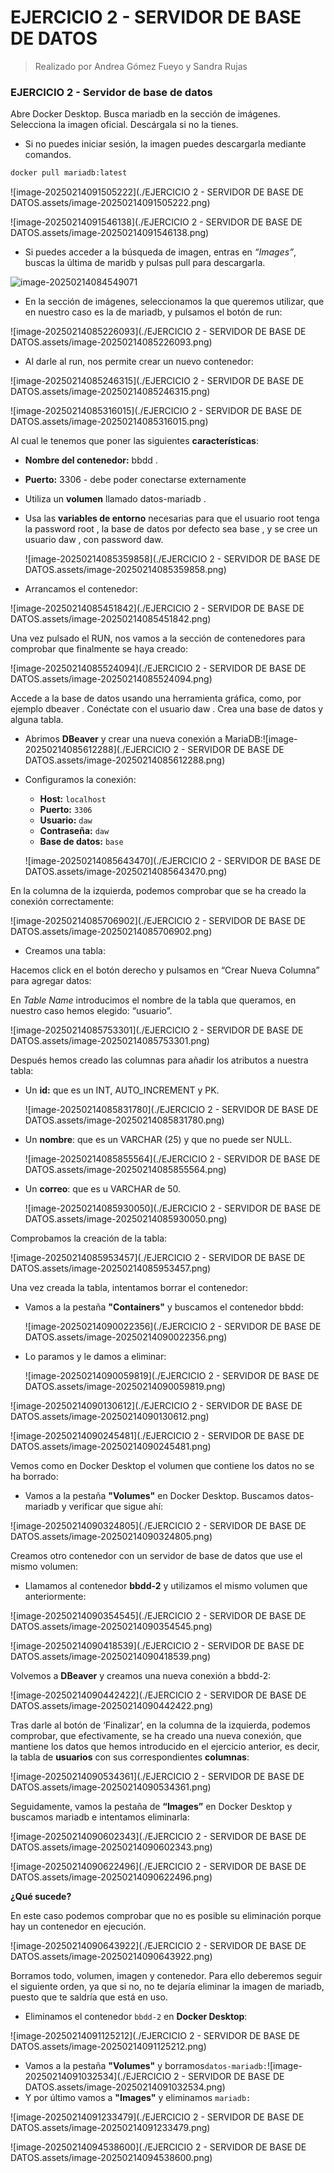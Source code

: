 # EJERCICIO 2 - SERVIDOR DE BASE DE DATOS

> Realizado por Andrea Gómez Fueyo y Sandra Rujas

### **EJERCICIO 2 - Servidor de base de datos**

Abre Docker Desktop. Busca mariadb en la sección de imágenes. Selecciona la imagen oficial. Descárgala si no la tienes.

- Si no puedes iniciar sesión, la imagen puedes descargarla mediante comandos.

```bash
docker pull mariadb:latest
```

![image-20250214091505222](./EJERCICIO 2 - SERVIDOR DE BASE DE DATOS.assets/image-20250214091505222.png)

![image-20250214091546138](./EJERCICIO 2 - SERVIDOR DE BASE DE DATOS.assets/image-20250214091546138.png)

- Si puedes acceder a la búsqueda de imagen, entras en *“Images”*, buscas la última de maridb y pulsas pull para descargarla.

![image-20250214084549071](C:\Users\34615\AppData\Roaming\Typora\typora-user-images\image-20250214084549071.png)

- En la sección de imágenes, seleccionamos la que queremos utilizar, que en nuestro caso es la de mariadb, y pulsamos el botón de run:

![image-20250214085226093](./EJERCICIO 2 - SERVIDOR DE BASE DE DATOS.assets/image-20250214085226093.png)

- Al darle al run, nos permite crear un nuevo contenedor:

![image-20250214085246315](./EJERCICIO 2 - SERVIDOR DE BASE DE DATOS.assets/image-20250214085246315.png)

![image-20250214085316015](./EJERCICIO 2 - SERVIDOR DE BASE DE DATOS.assets/image-20250214085316015.png)

Al cual le tenemos que poner las siguientes **características**:

- **Nombre del contenedor:** bbdd .

- **Puerto:** 3306 - debe poder conectarse externamente

- Utiliza un **volumen** llamado datos-mariadb .

- Usa las **variables de entorno** necesarias para que el usuario root tenga la password root , la base de datos por defecto sea base , y se cree un usuario daw , con password daw.

  ![image-20250214085359858](./EJERCICIO 2 - SERVIDOR DE BASE DE DATOS.assets/image-20250214085359858.png)

- Arrancamos el contenedor:

![image-20250214085451842](./EJERCICIO 2 - SERVIDOR DE BASE DE DATOS.assets/image-20250214085451842.png)

Una vez pulsado el RUN, nos vamos a la sección de contenedores para comprobar que finalmente se haya creado:

![image-20250214085524094](./EJERCICIO 2 - SERVIDOR DE BASE DE DATOS.assets/image-20250214085524094.png)

Accede a la base de datos usando una herramienta gráfica, como, por ejemplo dbeaver . Conéctate con el usuario daw . Crea una base de datos y alguna tabla.

- Abrimos **DBeaver** y crear una nueva conexión a MariaDB:![image-20250214085612288](./EJERCICIO 2 - SERVIDOR DE BASE DE DATOS.assets/image-20250214085612288.png)

- Configuramos la conexión:

  - **Host:** `localhost`
  - **Puerto:** `3306`
  - **Usuario:** `daw`
  - **Contraseña:** `daw`
  - **Base de datos:** `base`

  ![image-20250214085643470](./EJERCICIO 2 - SERVIDOR DE BASE DE DATOS.assets/image-20250214085643470.png)

En la columna de la izquierda, podemos comprobar que se ha creado la conexión correctamente:

![image-20250214085706902](./EJERCICIO 2 - SERVIDOR DE BASE DE DATOS.assets/image-20250214085706902.png)

- Creamos una tabla:

Hacemos click en el botón derecho y pulsamos en “Crear Nueva Columna” para agregar datos:

En *Table Name* introducimos el nombre de la tabla que queramos, en nuestro caso hemos elegido: “usuario”.

![image-20250214085753301](./EJERCICIO 2 - SERVIDOR DE BASE DE DATOS.assets/image-20250214085753301.png)

Después hemos creado las columnas para añadir los atributos a nuestra tabla:

- Un **id:** que es un INT, AUTO_INCREMENT y PK.

  ![image-20250214085831780](./EJERCICIO 2 - SERVIDOR DE BASE DE DATOS.assets/image-20250214085831780.png)

- Un **nombre**: que es un VARCHAR (25) y que no puede ser NULL.

  ![image-20250214085855564](./EJERCICIO 2 - SERVIDOR DE BASE DE DATOS.assets/image-20250214085855564.png)

- Un **correo**: que es u VARCHAR de 50.

  ![image-20250214085930050](./EJERCICIO 2 - SERVIDOR DE BASE DE DATOS.assets/image-20250214085930050.png)

Comprobamos la creación de la tabla:

![image-20250214085953457](./EJERCICIO 2 - SERVIDOR DE BASE DE DATOS.assets/image-20250214085953457.png)

Una vez creada la tabla, intentamos borrar el contenedor:

- Vamos a la pestaña **"Containers"** y buscamos el contenedor bbdd:

  ![image-20250214090022356](./EJERCICIO 2 - SERVIDOR DE BASE DE DATOS.assets/image-20250214090022356.png)

- Lo paramos y le damos a eliminar:

  ![image-20250214090059819](./EJERCICIO 2 - SERVIDOR DE BASE DE DATOS.assets/image-20250214090059819.png)

![image-20250214090130612](./EJERCICIO 2 - SERVIDOR DE BASE DE DATOS.assets/image-20250214090130612.png)

![image-20250214090245481](./EJERCICIO 2 - SERVIDOR DE BASE DE DATOS.assets/image-20250214090245481.png)

Vemos como en Docker Desktop el volumen que contiene los datos no se ha borrado:

- Vamos a la pestaña **"Volumes"** en Docker Desktop. Buscamos datos-mariadb y verificar que sigue ahí:

![image-20250214090324805](./EJERCICIO 2 - SERVIDOR DE BASE DE DATOS.assets/image-20250214090324805.png)



Creamos otro contenedor con un servidor de base de datos que use el mismo volumen:

- Llamamos al contenedor **bbdd-2** y utilizamos el mismo volumen que anteriormente:

![image-20250214090354545](./EJERCICIO 2 - SERVIDOR DE BASE DE DATOS.assets/image-20250214090354545.png)

![image-20250214090418539](./EJERCICIO 2 - SERVIDOR DE BASE DE DATOS.assets/image-20250214090418539.png)

Volvemos a **DBeaver** y creamos una nueva conexión a bbdd-2:

![image-20250214090442422](./EJERCICIO 2 - SERVIDOR DE BASE DE DATOS.assets/image-20250214090442422.png)

Tras darle al botón de ‘Finalizar’, en la columna de la izquierda, podemos comprobar, que efectivamente, se ha creado una nueva conexión, que mantiene los datos que hemos introducido en el ejercicio anterior, es decir, la tabla de **usuarios** con sus correspondientes **columnas**:

![image-20250214090534361](./EJERCICIO 2 - SERVIDOR DE BASE DE DATOS.assets/image-20250214090534361.png)

Seguidamente, vamos la pestaña de **“Images”** en Docker Desktop y buscamos mariadb e intentamos eliminarla:

![image-20250214090602343](./EJERCICIO 2 - SERVIDOR DE BASE DE DATOS.assets/image-20250214090602343.png)

![image-20250214090622496](./EJERCICIO 2 - SERVIDOR DE BASE DE DATOS.assets/image-20250214090622496.png)

**¿Qué sucede?**

En este caso podemos comprobar que no es posible su eliminación porque hay un contenedor en ejecución.

![image-20250214090643922](./EJERCICIO 2 - SERVIDOR DE BASE DE DATOS.assets/image-20250214090643922.png)

Borramos todo, volumen, imagen y contenedor. Para ello deberemos seguir el siguiente orden, ya que si no, no te dejaría eliminar la imagen de mariadb, puesto que te saldría que está en uso.

- Eliminamos el contenedor `bbdd-2` en **Docker Desktop**:

![image-20250214091125212](./EJERCICIO 2 - SERVIDOR DE BASE DE DATOS.assets/image-20250214091125212.png)



- Vamos a la pestaña **"Volumes"** y borramos`datos-mariadb:`![image-20250214091032534](./EJERCICIO 2 - SERVIDOR DE BASE DE DATOS.assets/image-20250214091032534.png)
- Y por último vamos a **"Images"** y eliminamos `mariadb:`

![image-20250214091233479](./EJERCICIO 2 - SERVIDOR DE BASE DE DATOS.assets/image-20250214091233479.png)

![image-20250214094538600](./EJERCICIO 2 - SERVIDOR DE BASE DE DATOS.assets/image-20250214094538600.png)